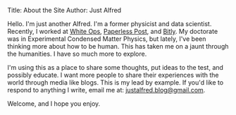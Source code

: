 Title: About the Site
Author: Just Alfred

Hello. I'm just another Alfred.
I'm a former physicist and data scientist.
Recently, I worked at [White Ops](https://www.whiteops.com),
[Paperless Post](https://www.paperlesspost.com/),
and [Bitly](https://bitly.com/).
My doctorate was in Experimental Condensed Matter Physics, but lately, I've been thinking more about how to be human.
This has taken me on a jaunt through the humanities.
I have so much more to explore.

I'm using this as a place to share some thoughts, put ideas to the test, and possibly educate.
I want more people to share their experiences with the world through media like blogs.
This is my lead by example.
If you'd like to respond to anything I write, email me at:
[justalfred.blog@gmail.com](mailto:justalfred.blog@gmail.com).

Welcome, and I hope you enjoy.
